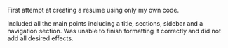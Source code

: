 First attempt at creating a resume using only my own code.

Included all the main points including a title, sections, sidebar and a navigation section. Was unable to finish formatting it correctly and did not add all desired effects.
